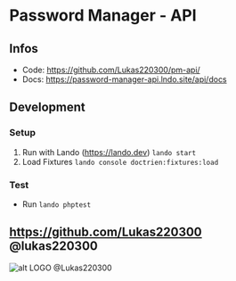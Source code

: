 # Password Manager - API
## Infos
* Code: https://github.com/Lukas220300/pm-api/
* Docs: https://password-manager-api.lndo.site/api/docs

## Development
### Setup
1. Run with Lando (https://lando.dev) `lando start`
2. Load Fixtures `lando console doctrien:fixtures:load`

### Test
* Run `lando phptest`


## https://github.com/Lukas220300 @lukas220300
![alt LOGO @Lukas220300](https://avatars.githubusercontent.com/u/27235229?v=4)